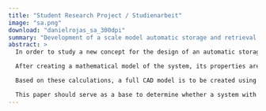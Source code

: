 ```yaml
---
title: "Student Research Project / Studienarbeit"
image: "sa.png"
download: "danielrojas_sa_300dpi"
summary: "Development of a scale model automatic storage and retrieval machine based on the principle of the inverted pendulum"
abstract: >
  In order to study a new concept for the design of an automatic storage and retrieval machine (AS/RS) for use in high-rise warehouses, a scale model of such an AS/RS is to be developed and built. In addition to the linear degrees of freedom in the x and y directions, the mast of the machine is to be equipped with a rotational DOF around the z axis. This would allow the device to operate similarly to an inverted pendulum, with a state controller keeping the balance.

  After creating a mathematical model of the system, its properties are to be chosen such as to mimic the oscillation properties of a real machine. To achieve the correct dynamics, appropriate drive motors have to be chosen and a feedback system has to be selected.

  Based on these calculations, a full CAD model is to be created using the ProEngineer software, and then machined using shop drawings derived from this model. The device must provide the option to control it using a fixed mast setup, as well as the inverted pendulum mode. Additionally, the possibility of simulating the oscillation properties of a real AS/RS should be provided using a system of springs and dampers. The means to actively tilt the mast using a dedicated actuator are also to be provided. In case of failure (such as a power outage or an error in the control software), a set of safety measures are to bring the system back into a stable state.

  This paper should serve as a base to determine whether a system with all the aforementioned capabilities is feasible, and whether such a system could have potential advantages versus traditional devices, especially with regard to access times, and whether this system could eventually be deployed in an industrial setting.
---
```

